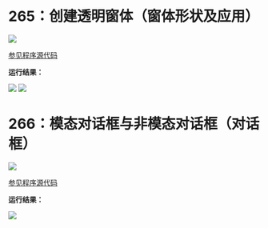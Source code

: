 # 265：创建透明窗体（窗体形状及应用）

<img src="http://image.renkaigis.com/keepcoding/2018011301.png">

<a href="https://github.com/renkaigis/KeepCoding/tree/master/2018/01/13" target="_blank">参见程序源代码</a>

**运行结果：**

<img src="http://image.renkaigis.com/keepcoding/2018011302.png">
<img src="http://image.renkaigis.com/keepcoding/2018011303.png">

# 266：模态对话框与非模态对话框（对话框）

<img src="http://image.renkaigis.com/keepcoding/2018011304.png">

<a href="https://github.com/renkaigis/KeepCoding/tree/master/2018/01/13" target="_blank">参见程序源代码</a>

**运行结果：**

<img src="http://image.renkaigis.com/keepcoding/2018011305.png">

